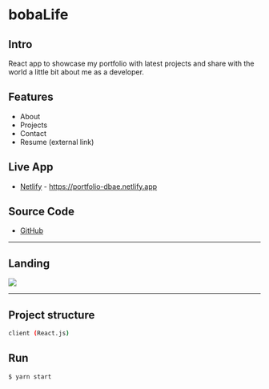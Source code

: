 # bobaLife 

## Intro 
React app to showcase my portfolio with latest projects and share with the world a little bit about me as a developer. 

## Features
- About
- Projects
- Contact
- Resume (external link)

## Live App 
- [Netlify](https://portfolio-dbae.netlify.app/) - https://portfolio-dbae.netlify.app

## Source Code 
- [GitHub](https://github.com/danveb/portfolio.db)

---
  
## Landing 

<img src="https://media.giphy.com/media/yhXtpxNdL2Bvo7QBx7/giphy.gif">

---
## Project structure 

```sh
client (React.js)
```

## Run

```sh
$ yarn start
```